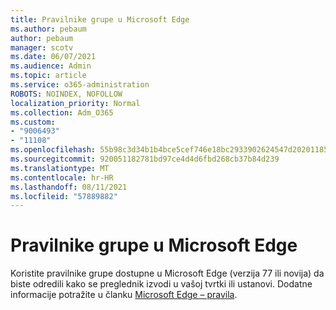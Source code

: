 ```yaml
---
title: Pravilnike grupe u Microsoft Edge
ms.author: pebaum
author: pebaum
manager: scotv
ms.date: 06/07/2021
ms.audience: Admin
ms.topic: article
ms.service: o365-administration
ROBOTS: NOINDEX, NOFOLLOW
localization_priority: Normal
ms.collection: Adm_O365
ms.custom:
- "9006493"
- "11108"
ms.openlocfilehash: 55b98c3d34b1b4bce5cef746e18bc2933902624547d2020118579593ca5c6f77
ms.sourcegitcommit: 920051182781bd97ce4d4d6fbd268cb37b84d239
ms.translationtype: MT
ms.contentlocale: hr-HR
ms.lasthandoff: 08/11/2021
ms.locfileid: "57889882"
---
```

# <a name="group-policies-in-microsoft-edge"></a>Pravilnike grupe u Microsoft Edge

Koristite pravilnike grupe dostupne u Microsoft Edge (verzija 77 ili novija) da biste odredili kako se preglednik izvodi u vašoj tvrtki ili ustanovi. Dodatne informacije potražite u članku [Microsoft Edge – pravila](https://docs.microsoft.com/deployedge/microsoft-edge-policies#available-policies).